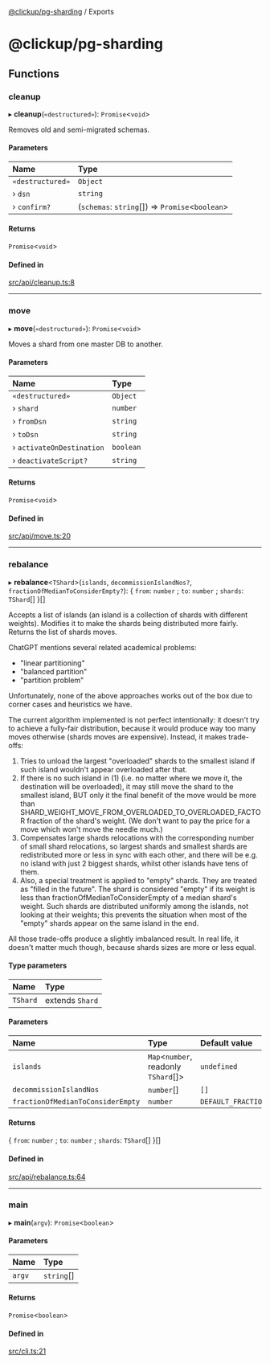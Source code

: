 [@clickup/pg-sharding](README.md) / Exports

# @clickup/pg-sharding

## Functions

### cleanup

▸ **cleanup**(`«destructured»`): `Promise`\<`void`\>

Removes old and semi-migrated schemas.

#### Parameters

| Name | Type |
| :------ | :------ |
| `«destructured»` | `Object` |
| › `dsn` | `string` |
| › `confirm?` | (`schemas`: `string`[]) => `Promise`\<`boolean`\> |

#### Returns

`Promise`\<`void`\>

#### Defined in

[src/api/cleanup.ts:8](https://github.com/clickup/pg-sharding/blob/master/src/api/cleanup.ts#L8)

___

### move

▸ **move**(`«destructured»`): `Promise`\<`void`\>

Moves a shard from one master DB to another.

#### Parameters

| Name | Type |
| :------ | :------ |
| `«destructured»` | `Object` |
| › `shard` | `number` |
| › `fromDsn` | `string` |
| › `toDsn` | `string` |
| › `activateOnDestination` | `boolean` |
| › `deactivateScript?` | `string` |

#### Returns

`Promise`\<`void`\>

#### Defined in

[src/api/move.ts:20](https://github.com/clickup/pg-sharding/blob/master/src/api/move.ts#L20)

___

### rebalance

▸ **rebalance**\<`TShard`\>(`islands`, `decommissionIslandNos?`, `fractionOfMedianToConsiderEmpty?`): \{ `from`: `number` ; `to`: `number` ; `shards`: `TShard`[]  }[]

Accepts a list of islands (an island is a collection of shards with different
weights). Modifies it to make the shards being distributed more fairly.
Returns the list of shards moves.

ChatGPT mentions several related academical problems:
- "linear partitioning"
- "balanced partition"
- "partition problem"

Unfortunately, none of the above approaches works out of the box due to
corner cases and heuristics we have.

The current algorithm implemented is not perfect intentionally: it doesn't
try to achieve a fully-fair distribution, because it would produce way too
many moves otherwise (shards moves are expensive). Instead, it makes
trade-offs:
1. Tries to unload the largest "overloaded" shards to the smallest island if
   such island wouldn't appear overloaded after that.
2. If there is no such island in (1) (i.e. no matter where we move it, the
   destination will be overloaded), it may still move the shard to the
   smallest island, BUT only it the final benefit of the move would be more
   than SHARD_WEIGHT_MOVE_FROM_OVERLOADED_TO_OVERLOADED_FACTOR fraction of
   the shard's weight. (We don't want to pay the price for a move which won't
   move the needle much.)
3. Compensates large shards relocations with the corresponding number of
   small shard relocations, so largest shards and smallest shards are
   redistributed more or less in sync with each other, and there will be e.g.
   no island with just 2 biggest shards, whilst other islands have tens of
   them.
4. Also, a special treatment is applied to "empty" shards. They are treated
   as "filled in the future". The shard is considered "empty" if its weight
   is less than fractionOfMedianToConsiderEmpty of a median shard's weight.
   Such shards are distributed uniformly among the islands, not looking at
   their weights; this prevents the situation when most of the "empty" shards
   appear on the same island in the end.

All those trade-offs produce a slightly imbalanced result. In real life, it
doesn't matter much though, because shards sizes are more or less equal.

#### Type parameters

| Name | Type |
| :------ | :------ |
| `TShard` | extends `Shard` |

#### Parameters

| Name | Type | Default value |
| :------ | :------ | :------ |
| `islands` | `Map`\<`number`, readonly `TShard`[]\> | `undefined` |
| `decommissionIslandNos` | `number`[] | `[]` |
| `fractionOfMedianToConsiderEmpty` | `number` | `DEFAULT_FRACTION_OF_MEDIAN_TO_CONSIDER_EMPTY` |

#### Returns

\{ `from`: `number` ; `to`: `number` ; `shards`: `TShard`[]  }[]

#### Defined in

[src/api/rebalance.ts:64](https://github.com/clickup/pg-sharding/blob/master/src/api/rebalance.ts#L64)

___

### main

▸ **main**(`argv`): `Promise`\<`boolean`\>

#### Parameters

| Name | Type |
| :------ | :------ |
| `argv` | `string`[] |

#### Returns

`Promise`\<`boolean`\>

#### Defined in

[src/cli.ts:21](https://github.com/clickup/pg-sharding/blob/master/src/cli.ts#L21)
